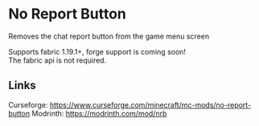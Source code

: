# No Report Button
Removes the chat report button from the game menu screen

Supports fabric 1.19.1+, forge support is coming soon!\
The fabric api is not required.

## Links
Curseforge: https://www.curseforge.com/minecraft/mc-mods/no-report-button
Modrinth: https://modrinth.com/mod/nrb